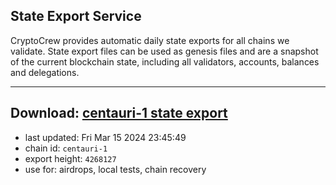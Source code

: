 ## State Export Service
CryptoCrew provides automatic daily state exports for all chains we validate. State export files can be used as genesis files and are a snapshot of the current blockchain state, including all validators, accounts, balances and delegations.

---
**Download: [centauri-1 state export](https://dl-eu2.ccvalidators.com/SERVICE/composable/centauri-1_export_4268127.json)**
---

- last updated: Fri Mar 15 2024 23:45:49
- chain id: `centauri-1`
- export height: `4268127`
- use for: airdrops, local tests, chain recovery
